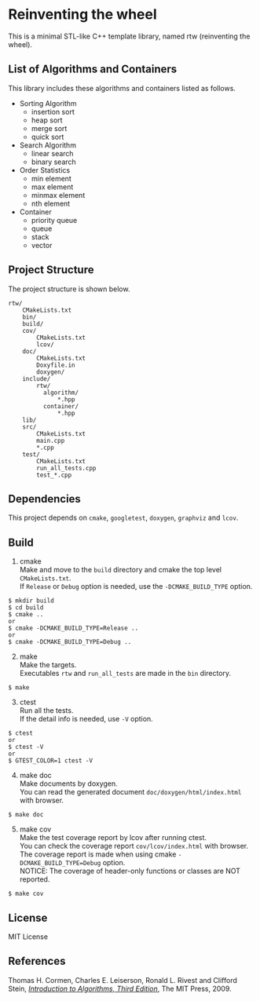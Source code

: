 # Reinventing the wheel

This is a minimal STL-like C++ template library, named rtw (reinventing the wheel).

## List of Algorithms and Containers

This library includes these algorithms and containers listed as follows.

- Sorting Algorithm
  - insertion sort
  - heap sort
  - merge sort
  - quick sort
- Search Algorithm
  - linear search
  - binary search
- Order Statistics
  - min element
  - max element
  - minmax element
  - nth element
- Container
  - priority queue
  - queue
  - stack
  - vector

## Project Structure

The project structure is shown below.

```
rtw/
    CMakeLists.txt
    bin/
    build/
    cov/
        CMakeLists.txt
        lcov/
    doc/
        CMakeLists.txt
        Doxyfile.in
        doxygen/
    include/
        rtw/
          algorithm/
              *.hpp
          container/
              *.hpp
    lib/
    src/
        CMakeLists.txt
        main.cpp
        *.cpp
    test/
        CMakeLists.txt
        run_all_tests.cpp
        test_*.cpp
```

## Dependencies
This project depends on `cmake`, `googletest`, `doxygen`, `graphviz` and `lcov`.  

## Build

1. cmake  
Make and move to the `build` directory and cmake the top level `CMakeLists.txt`.  
If `Release` or `Debug` option is needed, use the `-DCMAKE_BUILD_TYPE` option.  
```
$ mkdir build
$ cd build
$ cmake ..
or
$ cmake -DCMAKE_BUILD_TYPE=Release ..
or
$ cmake -DCMAKE_BUILD_TYPE=Debug ..
```

2. make  
Make the targets.  
Executables `rtw` and `run_all_tests` are made in the `bin` directory.
```
$ make
```

3. ctest  
Run all the tests.  
If the detail info is needed, use `-V` option.  
```
$ ctest
or
$ ctest -V
or
$ GTEST_COLOR=1 ctest -V
```

4. make doc  
Make documents by doxygen.  
You can read the generated document `doc/doxygen/html/index.html` with browser.  
```
$ make doc
```

5. make cov  
Make the test coverage report by lcov after running ctest.  
You can check the coverage report `cov/lcov/index.html` with browser.  
The coverage report is made when using cmake `-DCMAKE_BUILD_TYPE=Debug` option.  
NOTICE: The coverage of header-only functions or classes are NOT reported.
```
$ make cov
```

## License
MIT License

## References

Thomas H. Cormen, Charles E. Leiserson, Ronald L. Rivest and Clifford Stein, [*Introduction to Algorithms, Third Edition*](https://mitpress.mit.edu/books/introduction-algorithms-third-edition), The MIT Press, 2009.